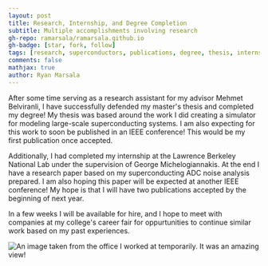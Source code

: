 ```yaml
---
layout: post
title: Research, Internship, and Degree Completion
subtitle: Multiple accomplishments involving research
gh-repo: ramarsala/ramarsala.github.io
gh-badge: [star, fork, follow]
tags: [research, superconductors, publications, degree, thesis, internship]
comments: false
mathjax: true
author: Ryan Marsala
---
```


After some time serving as a research assistant for my advisor Mehmet Belviranli, I have successfully defended my master's thesis and completed my degree! My thesis was based around the work I did creating a simulator for modeling large-scale superconducting systems. I am also expecting for this work to soon be published in an IEEE conference! This would be my first publication once accepted.

Additionally, I had completed my internship at the Lawrence Berkeley National Lab under the supervision of George Michelogiannakis. At the end I have a research paper based on my superconducting ADC noise analysis prepared. I am also hoping this paper will be expected at another IEEE conference! My hope is that I will have two publications accepted by the beginning of next year.

In a few weeks I will be available for hire, and I hope to meet with companies at my college's career fair for oppurtunities to continue similar work based on my past experiences.

![An image taken from the office I worked at temporarily. It was an amazing view!](../../../assets/img/research/sim_fig6.png)